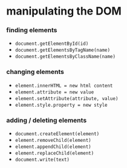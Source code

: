 # manipulating the DOM

### finding elements
* `document.getElementById(id)`
* `document.getElementsByTagName(name)`
* `document.getElementsByClassName(name)`

### changing elements
* `element.innerHTML = new html content`
* `element.attribute = new value`
* `element.setAttribute(attribute, value)`
* `element.style.property = new style`

### adding / deleting elements
* `document.createElement(element)`
* `element.removeChild(element)`
* `element.appendChild(element)`
* `element.replaceChild(element)`
* `document.write(text)`

